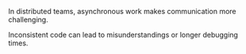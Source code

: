 In distributed teams, asynchronous work makes communication more challenging.

Inconsistent code can lead to misunderstandings or longer debugging times.


<aside class="notes">
</aside>
